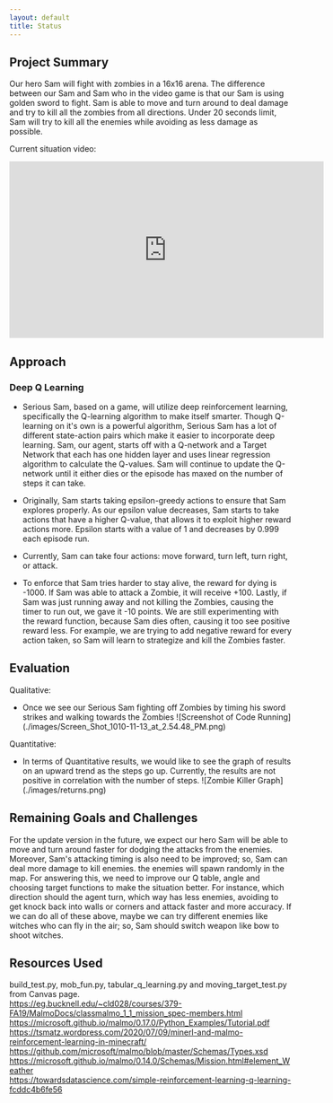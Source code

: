 ```yaml
---
layout: default
title: Status
---
```


## Project Summary ##

  Our hero Sam will fight with zombies in a 16x16 arena. The difference between our Sam and Sam who in the video game is that our Sam is using golden sword to fight. Sam is able to  move and turn around to deal damage and try to kill all the zombies from all directions. Under 20 seconds limit, Sam will try to kill all the enemies while avoiding as less damage as possible.

Current situation video:<br />
<iframe width="560" height="315" src="https://www.youtube.com/embed/bhiMuO7yud4" frameborder="0" allow="accelerometer; autoplay; clipboard-write; encrypted-media; gyroscope; picture-in-picture" allowfullscreen></iframe>

## Approach ##

### Deep Q Learning ###

- Serious Sam, based on a game, will utilize deep reinforcement learning, specifically the Q-learning algorithm to make itself smarter. Though Q-learning on it's own is a powerful algorithm, Serious Sam has a lot of different state-action pairs which make it easier to incorporate deep learning. Sam, our agent, starts off with a Q-network and a Target Network that each has one hidden layer and uses linear regression algorithm to calculate the Q-values. Sam will continue to update the Q-network until it either dies or the episode has maxed on the number of steps it can take.

- Originally, Sam starts taking epsilon-greedy actions to ensure that Sam explores properly. As our epsilon value decreases, Sam starts to take actions that have a higher Q-value, that allows it to exploit higher reward actions more. Epsilon starts with a value of 1 and decreases by 0.999 each episode run.

- Currently, Sam can take four actions: move forward, turn left, turn right, or attack.

- To enforce that Sam tries harder to stay alive, the reward for dying is -1000. If Sam was able to attack a Zombie, it will receive +100. Lastly, if Sam was just running away and not killing the Zombies, causing the timer to run out, we gave it -10 points. We are still experimenting with the reward function, because Sam dies often, causing it too see positive reward less. For example, we are trying to add negative reward for every action taken, so Sam will learn to strategize and kill the Zombies faster.


## Evaluation ##

Qualitative:
- Once we see our Serious Sam fighting off Zombies by timing his sword strikes and walking towards the Zombies
![Screenshot of Code Running] (./images/Screen_Shot_1010-11-13_at_2.54.48_PM.png)

Quantitative:
- In terms of Quantitative results, we would like to see the graph of results on an upward trend as the steps go up. Currently, the results are not positive in correlation with the number of steps.
![Zombie Killer Graph] (./images/returns.png)


## Remaining Goals and Challenges ##

  For the update version in the future, we expect our hero Sam will be able to move and turn around faster for dodging the attacks from the enemies. Moreover, Sam's attacking timing is also need to be improved; so, Sam can deal more damage to kill enemies. the enemies will spawn randomly in the map. For answering this, we need to improve our Q table, angle and choosing target functions to make the situation better. For instance, which direction should the agent turn, which way has less enemies, avoiding to get knock back into walls or corners and attack faster and more accuracy.
If we can do all of these above, maybe we can try different enemies like witches who can fly in the air; so, Sam should switch weapon like bow to shoot witches.

## Resources Used ##

build_test.py, mob_fun.py, tabular_q_learning.py and moving_target_test.py from Canvas page. <br />
https://eg.bucknell.edu/~cld028/courses/379-FA19/MalmoDocs/classmalmo_1_1_mission_spec-members.html <br />
https://microsoft.github.io/malmo/0.17.0/Python_Examples/Tutorial.pdf <br />
https://tsmatz.wordpress.com/2020/07/09/minerl-and-malmo-reinforcement-learning-in-minecraft/ <br />
https://github.com/microsoft/malmo/blob/master/Schemas/Types.xsd <br />
https://microsoft.github.io/malmo/0.14.0/Schemas/Mission.html#element_Weather <br />
https://towardsdatascience.com/simple-reinforcement-learning-q-learning-fcddc4b6fe56
